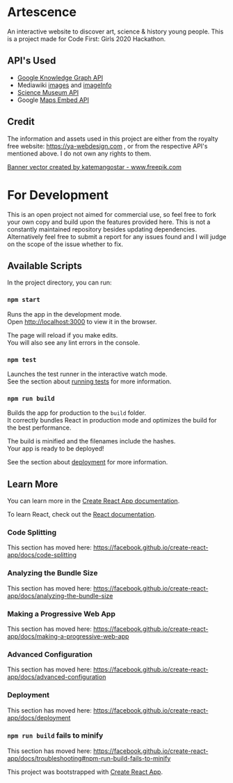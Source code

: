 # Artescence

An interactive website to discover art, science & history young people. This is a project made for Code First: Girls 2020 Hackathon.

## API's Used

- [Google Knowledge Graph API](https://developers.google.com/knowledge-graph)
- Mediawiki [images](https://www.mediawiki.org/wiki/API:Images) and [imageInfo](https://www.mediawiki.org/wiki/API:Imageinfo)
- [Science Museum API](https://www.sciencemuseumgroup.org.uk/about-us/collection/using-our-collection-api/)
- Google [Maps Embed API](https://developers.google.com/maps/documentation/embed/guide)

## Credit

The information and assets used in this project are either from the royalty free website: https://ya-webdesign.com
, or from the respective API's mentioned above. I do not own any rights to them.

<a href="https://www.freepik.com/free-photos-vectors/banner">Banner vector created by katemangostar - www.freepik.com</a>

# For Development

This is an open project not aimed for commercial use, so feel free to fork your own copy and build upon the features provided here. This is not a constantly maintained repository besides updating dependencies. Alternatively feel free to submit a report for any issues found and I will judge on the scope of the issue whether to fix.

## Available Scripts

In the project directory, you can run:

### `npm start`

Runs the app in the development mode.<br />
Open [http://localhost:3000](http://localhost:3000) to view it in the browser.

The page will reload if you make edits.<br />
You will also see any lint errors in the console.

### `npm test`

Launches the test runner in the interactive watch mode.<br />
See the section about [running tests](https://facebook.github.io/create-react-app/docs/running-tests) for more information.

### `npm run build`

Builds the app for production to the `build` folder.<br />
It correctly bundles React in production mode and optimizes the build for the best performance.

The build is minified and the filenames include the hashes.<br />
Your app is ready to be deployed!

See the section about [deployment](https://facebook.github.io/create-react-app/docs/deployment) for more information.

## Learn More

You can learn more in the [Create React App documentation](https://facebook.github.io/create-react-app/docs/getting-started).

To learn React, check out the [React documentation](https://reactjs.org/).

### Code Splitting

This section has moved here: https://facebook.github.io/create-react-app/docs/code-splitting

### Analyzing the Bundle Size

This section has moved here: https://facebook.github.io/create-react-app/docs/analyzing-the-bundle-size

### Making a Progressive Web App

This section has moved here: https://facebook.github.io/create-react-app/docs/making-a-progressive-web-app

### Advanced Configuration

This section has moved here: https://facebook.github.io/create-react-app/docs/advanced-configuration

### Deployment

This section has moved here: https://facebook.github.io/create-react-app/docs/deployment

### `npm run build` fails to minify

This section has moved here: https://facebook.github.io/create-react-app/docs/troubleshooting#npm-run-build-fails-to-minify
 
This project was bootstrapped with [Create React App](https://github.com/facebook/create-react-app).
